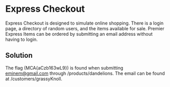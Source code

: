 # Express Checkout #
Express Checkout is designed to simulate online shopping.
There is a login page, a directory of random users, and the items available for sale.
Premier Express Items can be ordered by submitting an email address without having to login. 

## Solution ##

The flag (MCA{aCzb163wL9}) is found when submitting eminem@gmail.com through /products/dandelions.
The email can be found at /customers/grassyKnoll.